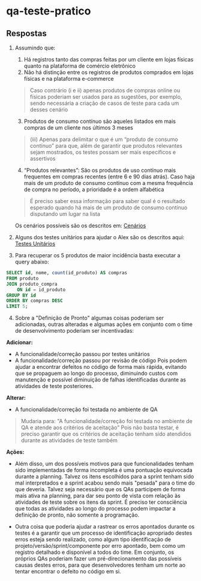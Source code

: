 # qa-teste-pratico

## Respostas

1. Assumindo que:
    1. Há registros tanto das compras feitas por um cliente em lojas físicas quanto na plataforma de comércio eletrônico
    2. Não há distinção entre os registros de produtos comprados em lojas físicas e na plataforma e-commerce
      > Caso contrário (i e ii) apenas produtos de compras online ou físicas poderiam ser usados para as sugestões, por exemplo, sendo necessária a criação de casos de teste para cada um desses cenário 
    3. Produtos de consumo contínuo são aqueles listados em mais compras de um cliente nos últimos 3 meses
      > (iii) Apenas para delimitar o que é um “produto de consumo contínuo” para que, além de garantir que produtos relevantes sejam mostrados, os testes possam ser mais específicos e assertivos
    4. “Produtos relevantes”: São os produtos de uso contínuo mais frequentes em compras recentes (entre 6 e 90 dias atrás). Caso haja mais de um produto de consumo contínuo com a mesma frequência de compra no período, a prioridade é a ordem alfabética
      > É preciso saber essa informação para saber qual é o resultado esperado quando há mais de um produto de consumo contínuo disputando um lugar na lista

    Os cenários possíveis são os descritos em: [Cenários](https://github.com/vgdcarvalho/qa-teste-pratico/blob/main/scenarios.md)  

2. Alguns dos testes unitários para	ajudar o Alex são os descritos aqui: [Testes Unitários](https://github.com/vgdcarvalho/qa-teste-pratico/blob/main/TestPromoMessage.py)	 

3. Para recuperar os 5 produtos de maior incidência basta executar a query abaixo:  
```sql
SELECT id, nome, count(id_produto) AS compras
FROM produto
JOIN produto_compra
	ON id = id_produto
GROUP BY id
ORDER BY compras DESC
LIMIT 5;
```
  
4. Sobre a "Definição de Pronto" algumas coisas poderiam ser adicionadas, outras alteradas e algumas ações em conjunto com o time de desenvolvimento poderiam ser incentivadas:  

**Adicionar:**  
- A funcionalidade/correção passou por testes unitários
- A funcionalidade/correção passou por revisão de código
	Pois podem ajudar a encontrar defeitos no código de forma mais rápida, evitando que se propaguem ao longo do processo, diminuindo custos com manutenção e possível diminuição de falhas identificadas durante as atividades de teste posteriores.

**Alterar:**
- A funcionalidade/correção foi testada no ambiente de QA  
> Mudaria para: "A funcionalidade/correção foi testada no ambiente de QA e atende aos critérios de aceitação"
> Pois não basta testar, é preciso garantir que os critérios de aceitação tenham sido atendidos durante as atividades de teste também  

**Ações:**
- Além disso, um dos possíveis motivos para que funcionalidades tenham sido implementadas de forma incompleta é uma pontuação equivocada durante a planning. Talvez os itens escolhidos para a sprint tenham sido mal interpretados e a sprint acabou sendo mais "pesada" para o time do que deveria. Talvez seja necessário que os QAs participem de forma mais ativa na planning, para dar seu ponto de vista com relação às atividades de teste sobre os itens da sprint. É preciso ter consciência que todas as atividades ao longo do processo podem impactar a definição de pronto, não somente a programação.  

- Outra coisa que poderia ajudar a rastrear os erros apontados durante os testes é a garantir que um processo de identificação apropriado destes erros esteja sendo realizado, como algum tipo identificação de projeto/versão/sprint/componente por erro apontado, bem como um registro detalhado e disponível a todos do time. Em conjunto, os próprios QAs poderiam fazer um pré-direcionamento das possíveis causas destes erros, para que desenvolvedores tenham um norte ao tentar encontrar o defeito no código em si. 